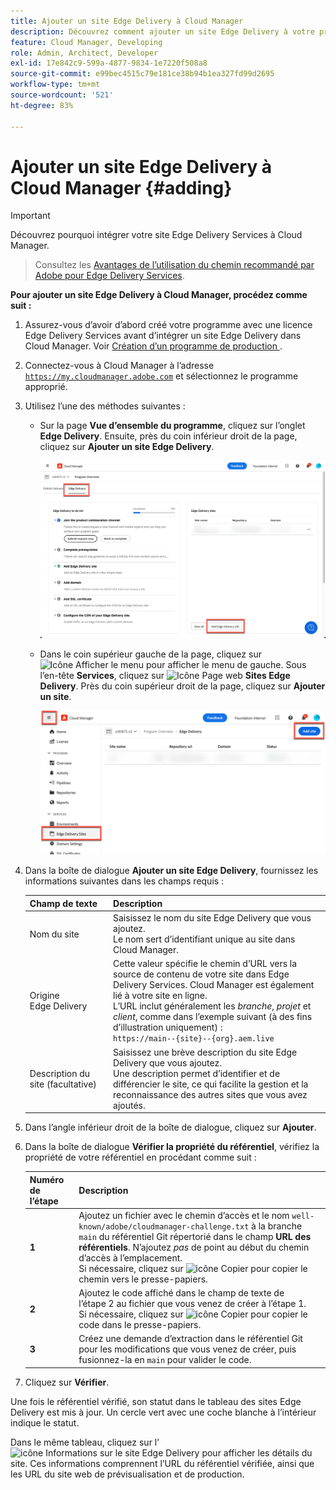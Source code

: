 ```yaml
---
title: Ajouter un site Edge Delivery à Cloud Manager
description: Découvrez comment ajouter un site Edge Delivery à votre programme de production ou à votre programme sandbox.
feature: Cloud Manager, Developing
role: Admin, Architect, Developer
exl-id: 17e842c9-599a-4877-9834-1e7220f508a8
source-git-commit: e99bec4515c79e181ce38b94b1ea327fd99d2695
workflow-type: tm+mt
source-wordcount: '521'
ht-degree: 83%

---
```


# Ajouter un site Edge Delivery à Cloud Manager {#adding}

>[!IMPORTANT]
>
>Découvrez pourquoi intégrer votre site Edge Delivery Services à Cloud Manager.
>>Consultez les [Avantages de l’utilisation du chemin recommandé par Adobe pour Edge Delivery Services](/help/implementing/cloud-manager/edge-delivery/introduction-to-edge-delivery-services.md#recommended-path-eds).

**Pour ajouter un site Edge Delivery à Cloud Manager, procédez comme suit :**

1. Assurez-vous d’avoir d’abord créé votre programme avec une licence Edge Delivery Services avant d’intégrer un site Edge Delivery dans Cloud Manager.
Voir [ Création d’un programme de production ](/help/implementing/cloud-manager/getting-access-to-aem-in-cloud/creating-production-programs.md).
1. Connectez-vous à Cloud Manager à l’adresse [`https://my.cloudmanager.adobe.com`](https://my.cloudmanager.adobe.com/) et sélectionnez le programme approprié.
1. Utilisez l’une des méthodes suivantes :

   * Sur la page **Vue d’ensemble du programme**, cliquez sur l’onglet **Edge Delivery**. Ensuite, près du coin inférieur droit de la page, cliquez sur **Ajouter un site Edge Delivery**.

     ![Ajouter un site Edge Delivery à partir de l’onglet Edge Delivery](/help/implementing/cloud-manager/assets/cm-eds-add1.png)

   * Dans le coin supérieur gauche de la page, cliquez sur ![Icône Afficher le menu](https://spectrum.adobe.com/static/icons/workflow_18/Smock_ShowMenu_18_N.svg) pour afficher le menu de gauche.
Sous l’en-tête **Services**, cliquez sur ![Icône Page web](https://spectrum.adobe.com/static/icons/workflow_18/Smock_WebPages_18_N.svg) **Sites Edge Delivery**.
Près du coin supérieur droit de la page, cliquez sur **Ajouter un site**.

     ![Ajouter un site Edge Delivery à partir du bouton Sites Edge Delivery](/help/implementing/cloud-manager/assets/cm-eds-add2.png)

1. Dans la boîte de dialogue **Ajouter un site Edge Delivery**, fournissez les informations suivantes dans les champs requis :

   | Champ de texte | Description |
   | - | --- |
   | Nom du site | Saisissez le nom du site Edge Delivery que vous ajoutez.<br>Le nom sert d’identifiant unique au site dans Cloud Manager. |
   | Origine Edge Delivery | Cette valeur spécifie le chemin d’URL vers la source de contenu de votre site dans Edge Delivery Services. Cloud Manager est également lié à votre site en ligne.<br>L’URL inclut généralement les *branche*, *projet* et *client*, comme dans l’exemple suivant (à des fins d’illustration uniquement) :<br>`https://main--{site}--{org}.aem.live` |
   | Description du site (facultative) | Saisissez une brève description du site Edge Delivery que vous ajoutez.<br>Une description permet d’identifier et de différencier le site, ce qui facilite la gestion et la reconnaissance des autres sites que vous avez ajoutés. |

1. Dans l’angle inférieur droit de la boîte de dialogue, cliquez sur **Ajouter**.

1. Dans la boîte de dialogue **Vérifier la propriété du référentiel**, vérifiez la propriété de votre référentiel en procédant comme suit :

   | Numéro de l’étape | Description |
   | - | - |
   | **1** | Ajoutez un fichier avec le chemin d’accès et le nom `well-known/adobe/cloudmanager-challenge.txt` à la branche `main` du référentiel Git répertorié dans le champ **URL des référentiels**. N’ajoutez *pas* de point au début du chemin d’accès à l’emplacement.<br>Si nécessaire, cliquez sur ![icône Copier](https://spectrum.adobe.com/static/icons/workflow_18/Smock_Copy_18_N.svg) pour copier le chemin vers le presse-papiers. |
   | **2** | Ajoutez le code affiché dans le champ de texte de l’étape 2 au fichier que vous venez de créer à l’étape 1.<br>Si nécessaire, cliquez sur ![icône Copier](https://spectrum.adobe.com/static/icons/workflow_18/Smock_Copy_18_N.svg) pour copier le code dans le presse-papiers. |
   | **3** | Créez une demande d’extraction dans le référentiel Git pour les modifications que vous venez de créer, puis fusionnez-la en `main` pour valider le code. |

1. Cliquez sur **Vérifier**.

Une fois le référentiel vérifié, son statut dans le tableau des sites Edge Delivery est mis à jour. Un cercle vert avec une coche blanche à l’intérieur indique le statut.

Dans le même tableau, cliquez sur l’![icône Informations sur le site Edge Delivery](https://spectrum.adobe.com/static/icons/workflow_18/Smock_InfoOutline_18_N.svg) pour afficher les détails du site. Ces informations comprennent l’URL du référentiel vérifiée, ainsi que les URL du site web de prévisualisation et de production.
